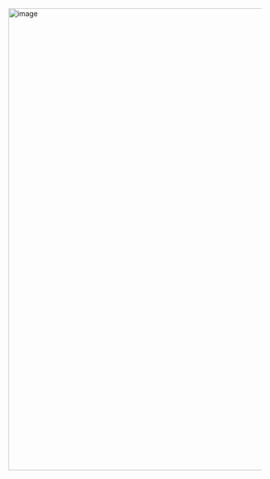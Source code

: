 <img width="1911" height="920" alt="image" src="https://github.com/user-attachments/assets/7b0825f7-3323-4b15-86fa-4b5bae48be0e" />
